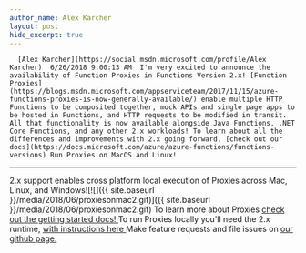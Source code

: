 ```yaml
---
author_name: Alex Karcher
layout: post
hide_excerpt: true
---
```

      [Alex Karcher](https://social.msdn.microsoft.com/profile/Alex Karcher)  6/26/2018 9:00:13 AM  I'm very excited to announce the availability of Function Proxies in Functions Version 2.x! [Function Proxies](https://blogs.msdn.microsoft.com/appserviceteam/2017/11/15/azure-functions-proxies-is-now-generally-available/) enable multiple HTTP Functions to be composited together, mock APIs and single page apps to be hosted in Functions, and HTTP requests to be modified in transit. All that functionality is now available alongside Java Functions, .NET Core Functions, and any other 2.x workloads! To learn about all the differences and improvements with 2.x going forward, [check out our docs](https://docs.microsoft.com/azure/azure-functions/functions-versions) Run Proxies on MacOS and Linux!
-------------------------------

 2.x support enables cross platform local execution of Proxies across Mac, Linux, and Windows![![]({{ site.baseurl }}/media/2018/06/proxiesonmac2.gif)]({{ site.baseurl }}/media/2018/06/proxiesonmac2.gif) To learn more about Proxies [check out the getting started docs! ](https://docs.microsoft.com/azure/azure-functions/functions-proxies)To run Proxies locally you'll need the 2.x runtime, [with instructions here ](https://github.com/Azure/azure-functions-core-tools)Make feature requests and file issues on [our github page.](https://github.com/Azure/azure-functions-host/issues?q=is%3Aopen+is%3Aissue+label%3Afeature%3AProxies)      